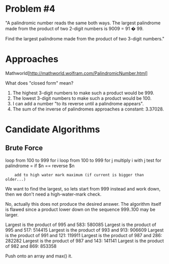 Problem #4
==========

"A palindromic number reads the same both ways. The largest palindrome made
from the product of two 2-digit numbers is 9009 = 91 � 99.

Find the largest palindrome made from the product of two 3-digit numbers."


Approaches
==========

Mathworld[http://mathworld.wolfram.com/PalindromicNumber.html]

What does "closed form" mean?

1. The highest 3-digit numbers to make such a product would be 999.
2. The lowest 3-digit numbers to make such a product would be 100.
3. I can add a number "to its reverse until a palindrome appears".
4. The sum of the inverse of palindromes approaches a constant: 3.37028.


Candidate Algorithms
====================

Brute Force
-----------
loop from 100 to 999 for i
    loop from 100 to 999 for j
        multiply i with j
        test for palindrome = if $n == reverse $n

        add to high water mark maximum (if current is bigger than older...)

We want to find the largest, so lets start from 999 instead and work down,
then we don't need a high-water-mark check.

No, actually this does not produce the desired answer. The algorithm itself is
flawed since a product lower down on the sequence 999..100 may be larger.

Largest is the product of 995 and 583: 580085
Largest is the product of 995 and 517: 514415
Largest is the product of 993 and 913: 906609
Largest is the product of 991 and 121: 119911
Largest is the product of 987 and 286: 282282
Largest is the product of 987 and 143: 141141
Largest is the product of 982 and 869: 853358

Push onto an array and max() it.
